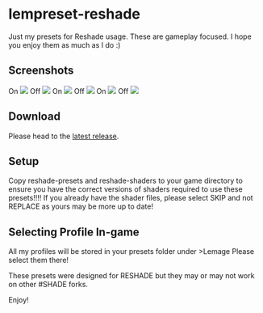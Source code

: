 # lempreset-reshade
Just my presets for Reshade usage. These are gameplay focused.
I hope you enjoy them as much as I do :)

## Screenshots
On
![](https://i.imgur.com/Iam8a35.jpg)
Off
![](https://i.imgur.com/R5nLqgh.jpg)
On
![](https://i.imgur.com/YcdnUpf.jpg)
Off
![](https://i.imgur.com/r3jDoix.jpg)
On
![](https://i.imgur.com/pvXvnC5.jpg)
Off
![](https://i.imgur.com/hwUBGZL.jpg)

## Download
Please head to the [latest release](https://github.com/Lemagex/lempreset-reshade/releases/latest).

## Setup
Copy reshade-presets and reshade-shaders to your game directory to ensure you have the correct versions of shaders required to use these presets!!!! If you already have the shader files, please select SKIP and not REPLACE as yours may be more up to date!

## Selecting Profile In-game
All my profiles will be stored in your presets folder under >Lemage
Please select them there!

These presets were designed for RESHADE but they may or may not work on other #SHADE forks.

Enjoy!
